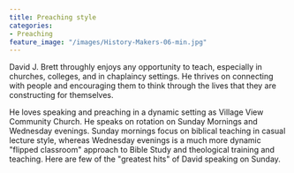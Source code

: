 ```yaml
---
title: Preaching style
categories:
- Preaching
feature_image: "/images/History-Makers-06-min.jpg"
---
```

David J. Brett throughly enjoys any opportunity to teach, especially in churches, colleges, and in chaplaincy settings. He thrives on connecting with people and encouraging them to think through the lives that they are constructing for themselves.
<!--more-->  
He loves speaking and preaching in a dynamic setting as Village View Community Church. He speaks on rotation on Sunday Mornings and Wednesday evenings. Sunday mornings focus on biblical teaching in casual lecture style, whereas Wednesday evenings is a much more dynamic "flipped classroom" approach to Bible Study and theological training and teaching. Here are few of the "greatest hits" of David speaking on Sunday.
